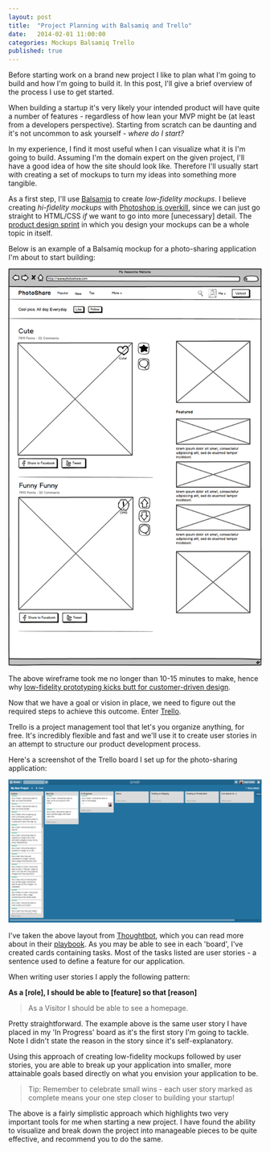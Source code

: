 ```yaml
---
layout: post
title:  "Project Planning with Balsamiq and Trello"
date:   2014-02-01 11:00:00
categories: Mockups Balsamiq Trello
published: true
---
```


Before starting work on a brand new project I like to plan what I'm going
to build and how I'm going to build it. In this post, I'll give a brief overview
of the process I use to get started.

When building a startup it's very likely your intended product will have quite a number of
features - regardless of how lean your MVP might be (at least from a
developers perspective). Starting from scratch can be daunting and it's
not uncommon to ask yourself - *where do I start?*

In my experience, I find it most useful when I can visualize what it is I'm
going to build. Assuming I'm the domain expert on the given project, I'll have a good idea of how the site should look like. Therefore I'll usually start with creating a set of mockups to turn my ideas into something more tangible.

As a first step, I'll use [Balsamiq](http://www.balsamiq.com) to create *low-fidelity mockups*. I
believe creating *hi-fidelity mockups* with [Photoshop is
overkill](http://blog.teamtreehouse.com/psd-to-html-is-dead), since we can
just go straight to  HTML/CSS *if* we want to go into more [unecessary] detail.
The [product design sprint](http://robots.thoughtbot.com/the-product-design-sprint) in which you design your mockups can be a whole topic in itself.

Below is an example of a Balsamiq mockup for a photo-sharing application I'm about to start building:

![Homepage Mockup](/assets/images/homepage.png 'Homepage Mockup')

The above wireframe took me no longer than 10-15
minutes to make, hence why [low-fidelity prototyping kicks butt for customer-driven design](http://andrewchen.co/2009/09/15/why-every-consumer-internet-startup-should-do-more-low-fidelity-prototyping/).

Now that we have a goal or vision in place, we need to figure out the required steps
to achieve this outcome. Enter [Trello](http://www.trello.com).

Trello is a project management tool that let's you organize anything, for free.
It's incredibly flexible and fast and we'll use it to create user stories in an
attempt to structure our product development process.

Here's a screenshot of the Trello board I set up for the photo-sharing
application:

![Trello Boards](/assets/images/trello_project.png 'Trello Board')

I've taken the above layout from [Thoughtbot](http://www.thoughtbot.com), which you can read more
about in their [playbook](http://playbook.thoughtbot.com/#tasks). As you may be
able to see in each 'board', I've created cards containing tasks. Most of the
tasks listed are user stories - a sentence used to define a feature for our
application.

When writing user stories I apply the following pattern:

**As a [role], I should be able to [feature] so that [reason]**

> As a Visitor I should be able to see a homepage.

Pretty straightforward. The example above is the same user story I have placed in
my 'In Progress' board as it's the first story I'm going to tackle. Note I
didn't state the reason in the story since it's self-explanatory.

Using this approach of creating low-fidelity mockups followed by user stories, you are able to break up your application into smaller, more attainable goals based directly on what you envision your application to be.

> Tip: Remember to celebrate small wins - each user story marked as complete
> means your one step closer to building your startup!

The above is a fairly simplistic approach which highlights two
very important tools for me when starting a new project. I have found the ability to visualize and break down the project into manageable pieces to be quite effective, and recommend you to do the same.
